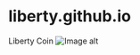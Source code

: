 # liberty.github.io
Liberty Coin
![Image alt](https://github.com/{LycuInc}/{liberty.github.io}/raw/{main}/{Liberty.png})
